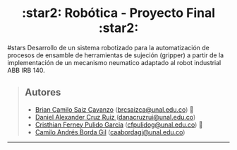 <h1 align="center"> :star2:  Robótica - Proyecto Final :star2: </h1>  #stars
Desarrollo de un sistema robotizado para la automatización de procesos de ensamble de herramientas de sujeción (gripper) a partir de la implementación de un mecanismo neumatico adaptado al robot industrial ABB IRB 140.

> ## Autores
> 
> - [Brian Camilo Saiz Cavanzo](https://github.com/briansaiz) (brcsaizca@unal.edu.co) :poodle:
> - [Daniel Alexander Cruz Ruiz ](https://github.com/briansaiz) (danacruzrui@unal.edu.co)
> - [Cristhian Ferney Pulido Garcia](https://github.com/briansaiz) (cfpulidog@unal.edu.co) :hibiscus:
> - [Camilo Andrés Borda Gil](https://github.com/Canborda) (caabordagi@unal.edu.co) 
---
